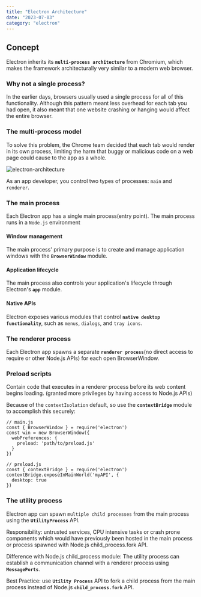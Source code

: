 ```yaml
---
title: "Electron Architecture"
date: "2023-07-03"
category: "electron"
---
```


## Concept

Electron inherits its **`multi-process architecture`** from Chromium, which makes the framework architecturally very similar to a modern web browser.

### Why not a single process?

In the earlier days, browsers usually used a single process for all of this functionality.
Although this pattern meant less overhead for each tab you had open, it also meant that one website crashing or hanging would affect the entire browser.

### The multi-process model

To solve this problem, the Chrome team decided that each tab would render in its own process, 
limiting the harm that buggy or malicious code on a web page could cause to the app as a whole.

![electron-architecture](/images/electron-architecture.png)

As an app developer, you control two types of processes: `main` and `renderer`.

### The main process

Each Electron app has a single main process(entry point). 
The main process runs in a `Node.js` environment

#### Window management

The main process' primary purpose is to create and manage application windows with the **`BrowserWindow`** module.

#### Application lifecycle

The main process also controls your application's lifecycle through Electron's **`app`** module.

#### Native APIs

Electron exposes various modules that control **`native desktop functionality`**, such as `menus`, `dialogs`, and `tray icons`.

### The renderer process

Each Electron app spawns a separate **`renderer process`**(no direct access to require or other Node.js APIs) for each open BrowserWindow.

### Preload scripts

Contain code that executes in a renderer process before its web content begins loading.
(granted more privileges by having access to Node.js APIs)

Because of the `contextIsolation` default, so use the **`contextBridge`** module to accomplish this securely:

```
// main.js
const { BrowserWindow } = require('electron')
const win = new BrowserWindow({
  webPreferences: {
    preload: 'path/to/preload.js'
  }
})

// preload.js
const { contextBridge } = require('electron')
contextBridge.exposeInMainWorld('myAPI', {
  desktop: true
})
```

### The utility process

Electron app can spawn `multiple child processes` from the main process using the **`UtilityProcess`** API.

Responsibility: untrusted services, CPU intensive tasks or crash prone components which would have previously been hosted in the main process 
or process spawned with Node.js child_process.fork API. 

Difference with Node.js child_process module: The utility process can establish a communication channel with a renderer process using **`MessagePorts`**.

Best Practice: use **`Utility Process`** API to fork a child process from the main process instead of Node.js **`child_process.fork`** API.